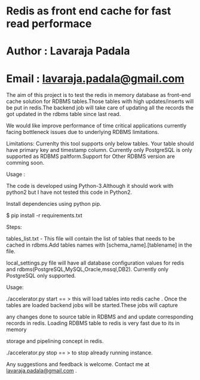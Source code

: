 # Redis as front end cache for fast read performace
# Author : Lavaraja Padala
# Email : lavaraja.padala@gmail.com
The aim of this project is to test the redis in memory database as front-end cache solution for RDBMS tables.Those tables with high updates/inserts
will be put in redis.The backend job will take care of updating all the records the got updated in the  rdbms table since last read.

We would like improve performance of time critical applications currently facing bottleneck issues due to underlying RDBMS limitations.

Limitations:
Currenlty this tool supports only below tables.
Your table should have primary key and timestamp column.
Currently only PostgreSQL is only supported as RDBMS paltform.Support for Other RDBMS version are comming soon.

Usage :

The code is developed using Python-3.Although it should work with python2 but I have not tested this code in Python2.

Install dependencies using python pip.

$ pip install -r requirements.txt

Steps:

tables_list.txt - This file will contain the list of tables that needs to be cached in rdbms.Add tables names with [schema_name].[tablename]  in the file.

local_settings.py file  will have all database configuration values for redis and rdbms(PostgreSQL,MySQL,Oracle,mssql,DB2). Currently only PostgreSQL only supported.


Usage:

./accelerator.py start  == > this will load tables into redis cache . Once the tables are loaded backend jobs will be started.These jobs will capture

any changes done to source table in RDBMS and and update corresponding records in redis. Loading RDBMS table to redis is very fast due to its in memory

storage and pipelining concept in redis.

./accelerator.py stop == > to stop already running instance.



Any suggestions and feedback is welcome. Contact me at lavaraja.padala@gmail.com .
